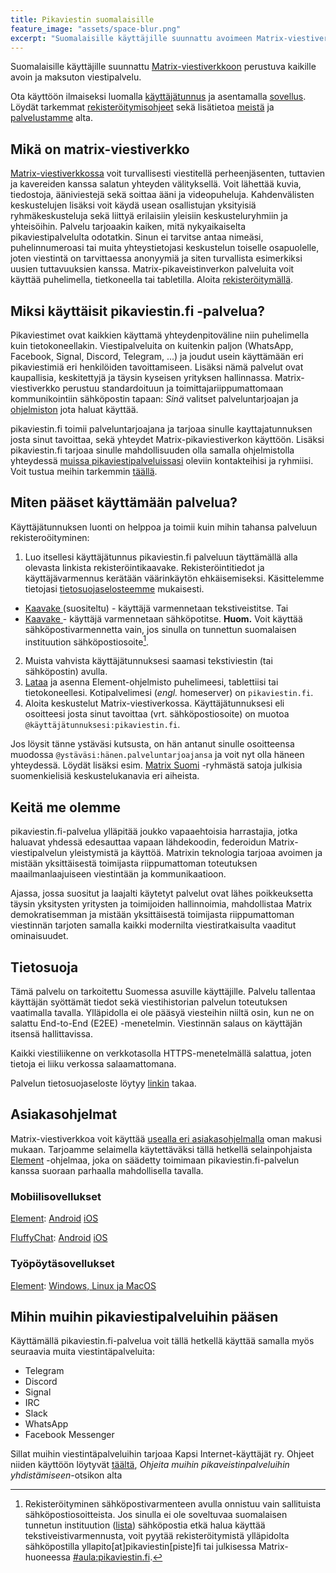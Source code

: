 ```yaml
---
title: Pikaviestin suomalaisille
feature_image: "assets/space-blur.png"
excerpt: "Suomalaisille käyttäjille suunnattu avoimeen Matrix-viestiverkkoon perustuva viestipalvelu, jonka avulla voit yhdistää ja käyttää myös lukuisia muita pikaviestimiä"
---
```


Suomalaisille käyttäjille suunnattu [Matrix-viestiverkkoon](#mikä-on-matrix-viestiverkko) perustuva kaikille avoin ja maksuton viestipalvelu. 

Ota käyttöön ilmaiseksi luomalla [käyttäjätunnus](https://login.pikaviestin.fi/if/flow/enrollment-with-sms-verification/) ja asentamalla [sovellus](https://element.io/download).
Löydät tarkemmat [rekisteröitymisohjeet](#miten-pääset-käyttämään-palvelua) sekä lisätietoa [meistä](#keitä-me-olemme) ja [palvelustamme](#miksi-käyttäisit-pikaviestinfi--palvelua) alta.

## Mikä on matrix-viestiverkko

[Matrix-viestiverkkossa](https://joinmatrix.org/) voit turvallisesti viestitellä perheenjäsenten, tuttavien ja kavereiden kanssa salatun yhteyden välityksellä. Voit lähettää kuvia, tiedostoja, ääniviestejä sekä soittaa ääni ja videopuheluja. Kahdenvälisten keskustelujen lisäksi voit käydä usean osallistujan yksityisiä ryhmäkeskusteluja sekä liittyä erilaisiin yleisiin keskusteluryhmiin ja yhteisöihin. Palvelu tarjoaakin kaiken, mitä nykyaikaiselta pikaviestipalvelulta odotatkin.
Sinun ei tarvitse antaa nimeäsi, puhelinnumeroasi tai muita yhteystietojasi keskustelun toiselle osapuolelle, joten viestintä on tarvittaessa anonyymiä ja siten turvallista esimerkiksi uusien tuttavuuksien kanssa. Matrix-pikaveistinverkon palveluita voit käyttää puhelimella, tietkoneella tai tabletilla. Aloita [rekisteröitymällä](#miten-pääset-käyttämään-palvelua).

## Miksi käyttäisit pikaviestin.fi -palvelua?

Pikaviestimet ovat kaikkien käyttamä yhteydenpitoväline niin puhelimella kuin tietokoneellakin. Viestipalveluita on kuitenkin paljon (WhatsApp, Facebook, Signal, Discord, Telegram, ...) ja joudut usein käyttämään eri pikaviestimiä eri henkilöiden tavoittamiseen. Lisäksi nämä palvelut ovat kaupallisia, keskitettyjä ja täysin kyseisen yrityksen hallinnassa. 
Matrix-viestiverkko perustuu standardoituun ja toimittajariippumattomaan kommunikointiin sähköpostin tapaan: *Sinä* valitset palveluntarjoajan ja [ohjelmiston]( #asiakasohjelmat) jota haluat käyttää.

pikaviestin.fi toimii palveluntarjoajana ja tarjoaa sinulle kayttajatunnuksen josta sinut tavoittaa, sekä yhteydet Matrix-pikaviestiverkon käyttöön. Lisäksi pikaviestin.fi tarjoaa sinulle mahdollisuuden olla samalla ohjelmistolla yhteydessä [muissa pikaviestipalveluissasi](#mihin-muihin-viestipalveluihin-pääsen) oleviin kontakteihisi ja ryhmiisi. Voit tustua meihin tarkemmin [täällä](https://www.pikaviestin.fi/#keitä-me-olemme). 

## Miten pääset käyttämään palvelua?

Käyttäjätunnuksen luonti on helppoa ja toimii kuin mihin tahansa palveluun rekisteroöityminen:
1. Luo itsellesi käyttäjätunnus pikaviestin.fi palveluun täyttämällä alla olevasta linkista rekisteröintikaavake. Rekisteröintitiedot ja käyttäjävarmennus kerätään väärinkäytön ehkäisemiseksi. Käsittelemme tietojasi [tietosuojaselosteemme](https://www.pikaviestin.fi/tietosuojaseloste.pdf) mukaisesti.
- [Kaavake ](https://login.pikaviestin.fi/if/flow/enrollment-with-sms-verification/) (suositeltu) - käyttäjä varmennetaan tekstiveistitse. Tai 
- [Kaavake ](https://login.pikaviestin.fi/if/flow/matrix-enrollment/) - käyttäjä varmennetaan sähköpotitse. **Huom.** Voit käyttää sähköpostivarmennetta vain, jos sinulla on tunnettun suomalaisen instituution sähköpostiosoite[^1]. 
2. Muista vahvista käyttäjätunnuksesi saamasi tekstiviestin (tai sähköpostin) avulla.
3. [Lataa](https://element.io/download) ja asenna Element-ohjelmisto puhelimeesi, tablettiisi tai tietokoneellesi. Kotipalvelimesi (_engl._ homeserver) on `pikaviestin.fi`.
5. Aloita keskustelut Matrix-viestiverkossa. Käyttäjätunnuksesi eli osoitteesi josta sinut tavoittaa (vrt. sähköpostiosoite) on muotoa `@käyttäjätunnuksesi:pikaviestin.fi`. 

Jos löysit tänne ystäväsi kutsusta, on hän antanut sinulle osoitteensa muodossa `@ystäväsi:hänen.palveluntarjoajansa` ja voit nyt olla häneen yhteydessä. Löydät lisäksi esim. [Matrix Suomi](https://matrix.to/#/#matrix-suomi:kapsi.fi) -ryhmästä satoja julkisia suomenkielisiä keskustelukanavia eri aiheista.

[^1]: Rekisteröityminen sähköpostivarmenteen avulla onnistuu vain sallituista sähköpostiosoitteista. Jos sinulla ei ole soveltuvaa suomalaisen tunnetun instituution ([lista](https://github.com/pikaviestin/documentation/blob/main/email_validation_policy.py)) sähköpostia etkä halua käyttää tekstiveistivarmennusta, voit pyytää rekisteröitymistä ylläpidolta sähköpostilla yllapito[at]pikaviestin[piste]fi tai julkisessa Matrix-huoneessa [#aula:pikaviestin.fi](https://matrix.to/#/#aula:pikaviestin.fi).  

## Keitä me olemme 

pikaviestin.fi-palvelua ylläpitää joukko vapaaehtoisia harrastajia, jotka haluavat yhdessä edesauttaa vapaan lähdekoodin, federoidun Matrix-viestipalvelun yleistymistä ja käyttöä. Matrixin teknologia tarjoaa avoimen ja mistään yksittäisestä toimijasta riippumattoman toteutuksen maailmanlaajuiseen viestintään ja kommunikaatioon.

Ajassa, jossa suositut ja laajalti käytetyt palvelut ovat lähes poikkeuksetta täysin yksitysten yritysten ja toimijoiden hallinnoimia, mahdollistaa Matrix demokratisemman ja mistään yksittäisestä toimijasta riippumattoman viestinnän tarjoten samalla kaikki modernilta viestiratkaisulta vaaditut ominaisuudet.

## Tietosuoja

Tämä palvelu on tarkoitettu Suomessa asuville käyttäjille. Palvelu tallentaa käyttäjän syöttämät tiedot sekä viestihistorian palvelun toteutuksen vaatimalla tavalla. Ylläpidolla ei ole pääsyä viesteihin niiltä osin, kun ne on salattu End-to-End (E2EE) -menetelmin. Viestinnän salaus on käyttäjän itsensä hallittavissa.

Kaikki viestiliikenne on verkkotasolla HTTPS-menetelmällä salattua, joten tietoja ei liiku verkossa salaamattomana.

Palvelun tietosuojaseloste löytyy <a href="https://www.pikaviestin.fi/tietosuojaseloste.pdf">linkin</a> takaa.

## Asiakasohjelmat

Matrix-viestiverkkoa voit käyttää [usealla eri asiakasohjelmalla](https://matrix.org/clients/) oman makusi mukaan. Tarjoamme selaimella käytettäväksi tällä hetkellä selainpohjaista [Element](https://chat.pikaviestin.fi) -ohjelmaa, joka on säädetty toimimaan pikaviestin.fi-palvelun kanssa suoraan parhaalla mahdollisella tavalla.

### Mobiilisovellukset

[Element](https://element.io/): [Android](https://play.google.com/store/apps/details?id=im.vector.app) [iOS](https://apps.apple.com/app/element-messenger/id1083446067)

[FluffyChat](https://fluffychat.im/): [Android](https://play.google.com/store/apps/details?id=chat.fluffy.fluffychat) [iOS](https://apps.apple.com/app/fluffychat/id1551469600)

### Työpöytäsovellukset

[Element](https://element.io/): [Windows, Linux ja MacOS](https://element.io/get-started#download)


## Mihin muihin pikaviestipalveluihin pääsen

Käyttämällä pikaviestin.fi-palvelua voit tällä hetkellä käyttää samalla myös seuraavia muita viestintäpalveluita:

- Telegram
- Discord
- Signal
- IRC
- Slack
- WhatsApp
- Facebook Messenger

Sillat muihin viestintäpalveluihin tarjoaa Kapsi Internet-käyttäjät ry. Ohjeet niiden käyttöön löytyvät [täältä](https://www.kapsi.fi/palvelut/matrix.html), _Ohjeita muihin pikaveistinpalveluihin yhdistämiseen_-otsikon alta

